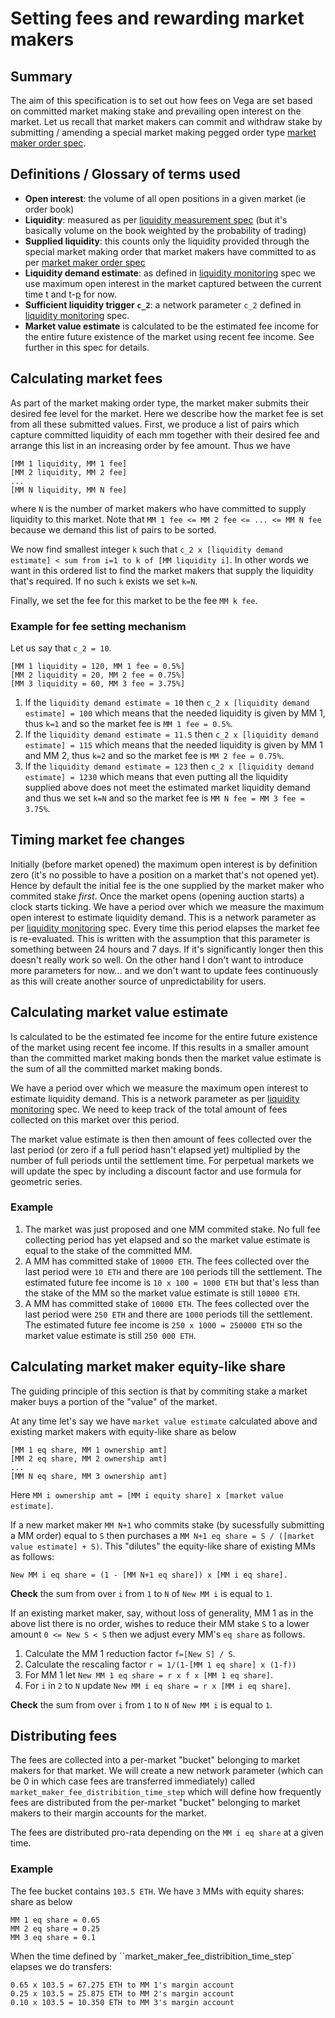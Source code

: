 # Setting fees and rewarding market makers

## Summary

The aim of this specification is to set out how fees on Vega are set based on committed market making stake and prevailing open interest on the market. Let us recall that market makers can commit and withdraw stake by submitting / amending a special market making pegged order type [market maker order spec](????.md). 

## Definitions / Glossary of terms used
- **Open interest**: the volume of all open positions in a given market (ie order book)
- **Liquidity**: measured as per [liquidity measurement spec](0034-prob-weighted-liquidity-measure.ipynb) (but it's basically volume on the book weighted by the probability of trading)
- **Supplied liquidity**: this counts only the liquidity provided through the special market making order that market makers have committed to as per [market maker order spec](????.md) 
- **Liquidity demand estimate**: as defined in [liquidity monitoring](????-liquidity-monitoring.md) spec we use maximum open interest in the market captured between the current time t and t-[p](#Liquidity-auction-network-parameters) for now. 
- **Sufficient liquidity trigger `c_2`**: a network parameter `c_2` defined in [liquidity monitoring](????-liquidity-monitoring.md) spec. 
- **Market value estimate** is calculated to be the estimated fee income for the entire future existence of the market using recent fee income. See further in this spec for details.


## Calculating market fees

As part of the market making order type, the market maker submits their desired fee level for the market. Here we describe how the market fee is set from all these submitted values. 
First, we produce a list of pairs which capture committed liquidity of each mm together with their desired fee and arrange this list in an increasing order by fee amount. Thus we have 
```
[MM 1 liquidity, MM 1 fee]
[MM 2 liquidity, MM 2 fee]
...
[MM N liquidity, MM N fee]
```
where `N` is the number of market makers who have committed to supply liquidity to this market. Note that `MM 1 fee <= MM 2 fee <= ... <= MM N fee` because we demand this list of pairs to be sorted. 

We now find smallest integer `k` such that `c_2 x [liquidity demand estimate] < sum from i=1 to k of [MM liquidity i]`. In other words we want in this ordered list to find the market makers that supply the liquidity that's required. If no such `k` exists we set `k=N`.

Finally, we set the fee for this market to be the fee `MM k fee`. 

### Example for fee setting mechanism
Let us say that `c_2 = 10`. 
``` 
[MM 1 liquidity = 120, MM 1 fee = 0.5%]
[MM 2 liquidity = 20, MM 2 fee = 0.75%]
[MM 3 liquidity = 60, MM 3 fee = 3.75%]
```
1. If the `liquidity demand estimate = 10` then `c_2 x [liquidity demand estimate] = 100` which means that the needed liquidity is given by MM 1, thus `k=1` and so the market fee is  `MM 1 fee = 0.5%`. 
1. If the `liquidity demand estimate = 11.5` then `c_2 x [liquidity demand estimate] = 115` which means that the needed liquidity is given by MM 1 and MM 2, thus `k=2` and so the market fee is  `MM 2 fee = 0.75%`. 
1. If the `liquidity demand estimate = 123` then `c_2 x [liquidity demand estimate] = 1230` which means that even putting all the liquidity supplied above does not meet the estimated market liquidity demand and thus we set `k=N` and so the market fee is `MM N fee = MM 3 fee = 3.75%`. 

## Timing market fee changes

Initially (before market opened) the maximum open interest is by definition zero (it's no possible to have a position on a market that's not opened yet). Hence by default the initial fee is the one supplied by the market maker who commited stake *first*. 
Once the market opens (opening auction starts) a clock starts ticking. We have a period over which we measure the maximum open interest to estimate liquidity demand. This is a network parameter as per [liquidity monitoring](????-liquidity-monitoring.md) spec. Every time this period elapses the market fee is re-evaluated. This is written with the assumption that this parameter is something between 24 hours and 7 days. If it's significantly longer then this doesn't really work so well. On the other hand I don't want to introduce more parameters for now... and we don't want to update fees continuously as this will create another source of unpredictability for users. 

## Calculating market value estimate

Is calculated to be the estimated fee income for the entire future existence of the market using recent fee income. If this results in a smaller amount than the committed market making bonds then the market value estimate is the sum of all the committed market making bonds. 

We have a period over which we measure the maximum open interest to estimate liquidity demand. This is a network parameter as per [liquidity monitoring](????-liquidity-monitoring.md) spec. 
We need to keep track of the total amount of fees collected on this market over this period. 

The market value estimate is then then amount of fees collected over the last period (or zero if a full period hasn't elapsed yet) multiplied by the number of full periods until the settlement time. For perpetual markets we will update the spec by including a discount factor and use formula for geometric series. 



### Example
1. The market was just proposed and one MM commited stake. No full fee collecting period has yet elapsed and so the market value estimate is equal to the stake of the committed MM. 
1. A MM has committed stake of `10000 ETH`. The fees collected over the last period were `10 ETH` and there are `100` periods till the settlement. The estimated future fee income is `10 x 100 = 1000 ETH` but that's less than the stake of the MM so the market value estimate is still `10000 ETH`.
1. A MM has committed stake of `10000 ETH`. The fees collected over the last period were `250 ETH` and there are `1000` periods till the settlement. The estimated future fee income is `250 x 1000 = 250000 ETH` so the market value estimate is still `250 000 ETH`.

## Calculating market maker equity-like share

The guiding principle of this section is that by commiting stake a market maker buys a portion of the "value" of the market. 

At any time let's say we have `market value estimate` calculated above and existing market makers with equity-like share as below
```
[MM 1 eq share, MM 1 ownership amt]
[MM 2 eq share, MM 2 ownership amt]
...
[MM N eq share, MM 3 ownership amt]
```
Here `MM i ownership amt = [MM i equity share] x [market value estimate]`. 

If a new market maker `MM N+1` who commits stake (by sucessfully submitting a MM order) equal to `S` then purchases a `MM N+1 eq share = S / ([market value estimate] + S)`. 
This "dilutes" the equity-like share of existing MMs as follows: 
```
New MM i eq share = (1 - [MM N+1 eq share]) x [MM i eq share].
```

**Check** the sum from over `i` from `1` to `N` of `New MM i` is equal to `1`.

If an existing market maker, say, without loss of generality, MM 1 as in the above list there is no order, wishes to reduce their MM stake `S` to a lower amount `0 <= New S < S` then we adjust every MM's `eq share` as follows. 
1. Calculate the MM 1 reduction factor `f=[New S] / S`. 
1. Calculate the rescaling factor `r = 1/(1-[MM 1 eq share] x (1-f))`
1. For MM 1 let `New MM 1 eq share = r x f x [MM 1 eq share]`.
1. For `i` in `2` to `N` update `New MM i eq share = r x [MM i eq share]`. 

**Check** the sum from over `i` from `1` to `N` of `New MM i` is equal to `1`.


## Distributing fees
The fees are collected into a per-market "bucket" belonging to market makers for that market. We will create a new network parameter (which can be 0 in which case fees are transferred immediately) called `market_maker_fee_distribition_time_step` which will define how frequently fees are distributed from the per-market "bucket" belonging to market makers to their margin accounts for the market. 

The fees are distributed pro-rata depending on the `MM i eq share` at a given time. 

### Example
The fee bucket contains `103.5 ETH`. We have `3` MMs with equity shares:
share as below
```
MM 1 eq share = 0.65
MM 2 eq share = 0.25
MM 3 eq share = 0.1
```
When the time defined by ``market_maker_fee_distribition_time_step` elapses we do transfers:
```
0.65 x 103.5 = 67.275 ETH to MM 1's margin account
0.25 x 103.5 = 25.875 ETH to MM 2's margin account
0.10 x 103.5 = 10.350 ETH to MM 3's margin account
```
